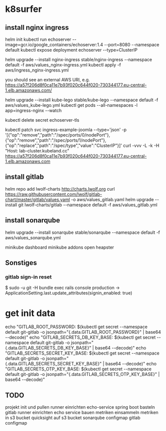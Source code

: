 # k8surfer

## install nginx ingress
helm init
kubectl run echoserver --image=gcr.io/google_containers/echoserver:1.4 --port=8080 --namespace default
kubectl expose deployment echoserver --type=ClusterIP

helm upgrade --install nginx-ingress stable/nginx-ingress --namespace default -f aws/values_nginx-ingress.yml
kubectl apply -f aws/ingress_nginx-ingress.yml

you should see an external AWS URI, e.g. https://a57f206d8f0ca11e7b93f020c644f020-730344177.eu-central-1.elb.amazonaws.com/

helm upgrade --install kube-lego stable/kube-lego --namespace default -f aws/values_kube-lego.yml
kubectl get pods --all-namespaces -l app=ingress-nginx --watch

kubectl delete secret echoserver-tls

kubectl patch svc ingress-example-joomla --type='json' -p '[{"op":"remove","path":"/spec/ports/0/nodePort"},{"op":"remove","path":"/spec/ports/1/nodePort"},{"op":"replace","path":"/spec/type","value":"ClusterIP"}]'
curl -vvv -L -k -H "Host: lab-cluster.kubeland.cc" https://a57f206d8f0ca11e7b93f020c644f020-730344177.eu-central-1.elb.amazonaws.com

## install gitlab
helm repo add lwolf-charts http://charts.lwolf.org
curl https://raw.githubusercontent.com/lwolf/gitlab-chart/master/gitlab/values.yaml -o aws/values_gitlab.yaml
helm upgrade --install git lwolf-charts/gitlab --namespace default -f aws/values_gitlab.yml

## install sonarqube
helm upgrade --install sonarqube stable/sonarqube --namespace default -f aws/values_sonarqube.yml



minikube dashboard
minikube addons open heapster


## Sonstiges
### gitlab sign-in reset
$ sudo -u git -H bundle exec rails console production
-> ApplicationSetting.last.update_attributes(signin_enabled: true)

# get init data
echo "GITLAB_ROOT_PASSWORD: $(kubectl get secret --namespace default git-gitlab -o jsonpath="{.data.GITLAB_ROOT_PASSWORD}" | base64 --decode)"
echo "GITLAB_SECRETS_DB_KEY_BASE: $(kubectl get secret --namespace default git-gitlab -o jsonpath="{.data.GITLAB_SECRETS_DB_KEY_BASE}" | base64 --decode)"
echo "GITLAB_SECRETS_SECRET_KEY_BASE: $(kubectl get secret --namespace default git-gitlab -o jsonpath="{.data.GITLAB_SECRETS_SECRET_KEY_BASE}" | base64 --decode)"
echo "GITLAB_SECRETS_OTP_KEY_BASE: $(kubectl get secret --namespace default git-gitlab -o jsonpath="{.data.GITLAB_SECRETS_OTP_KEY_BASE}" | base64 --decode)"


## TODO
projekt init und pullen
runner einrichten
echo-service spring boot basteln
gitlab runner einrichten
echo service bauen
metriken einsammeln
metriken in s3 bucket
quicksight auf s3 bucket
sonarqube configmap
gitlab configmap
